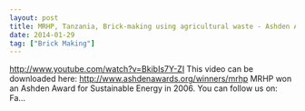 ```yaml
---
layout: post
title: MRHP, Tanzania, Brick-making using agricultural waste - Ashden Award winner
date: 2014-01-29
tag: ["Brick Making"]
---
```


http://www.youtube.com/watch?v=BkibIs7Y-ZI
 This video can be downloaded here: http://www.ashdenawards.org/winners/mrhp MRHP won an Ashden Award for Sustainable Energy in 2006. You can follow us on: Fa...